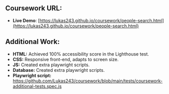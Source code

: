 ## Coursework URL:

* **Live Demo**: [https://lukas243.github.io/coursework/people-search.html](https://lukas243.github.io/coursework/people-search.html)

## Additional Work:
* **HTML:** Achieved 100% accessibility score in the Lighthouse test.
* **CSS:** Responsive front-end, adapts to screen size.
* **JS:** Created extra playwright scripts.
* **Database:** Created extra playwright scripts.
* **Playwright script:** https://github.com/Lukas243/coursework/blob/main/tests/coursework-additional-tests.spec.js
